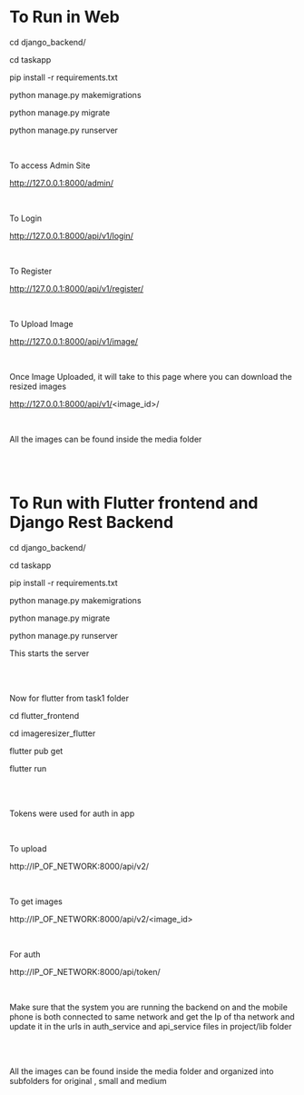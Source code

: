 
<br>
<br>

# To Run in Web

cd django_backend/

cd taskapp

pip install -r requirements.txt

python manage.py makemigrations

python manage.py migrate

python manage.py runserver

<br>

To access Admin Site

http://127.0.0.1:8000/admin/

<br>


To Login

http://127.0.0.1:8000/api/v1/login/

<br>


To Register

http://127.0.0.1:8000/api/v1/register/

<br>


To Upload Image

http://127.0.0.1:8000/api/v1/image/

<br>


Once Image Uploaded, it will take to this page where you can download the resized images

http://127.0.0.1:8000/api/v1/<image_id>/

<br>


All the images can be found inside the media folder 

<br>
<br>


# To Run with Flutter frontend and Django Rest Backend


cd django_backend/

cd taskapp

pip install -r requirements.txt

python manage.py makemigrations

python manage.py migrate

python manage.py runserver

This starts the server

<br>
<br>


Now for flutter
from task1 folder

cd flutter_frontend

cd imageresizer_flutter

flutter pub get

flutter run

<br>
<br>

Tokens were used for auth in app

<br>

To upload

http://IP_OF_NETWORK:8000/api/v2/

<br>


To get images

http://IP_OF_NETWORK:8000/api/v2/<image_id>

<br>


For auth

http://IP_OF_NETWORK:8000/api/token/

<br>


Make sure that the system you are running the backend on and the mobile phone is both connected to same network and get the Ip of tha network and update it in the urls in auth_service and api_service files in project/lib folder

<br>
<br>


All the images can be found inside the media folder and organized into subfolders for original , small and medium







